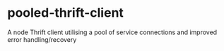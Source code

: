 # pooled-thrift-client
A node Thrift client utilising a pool of service connections and improved error handling/recovery
